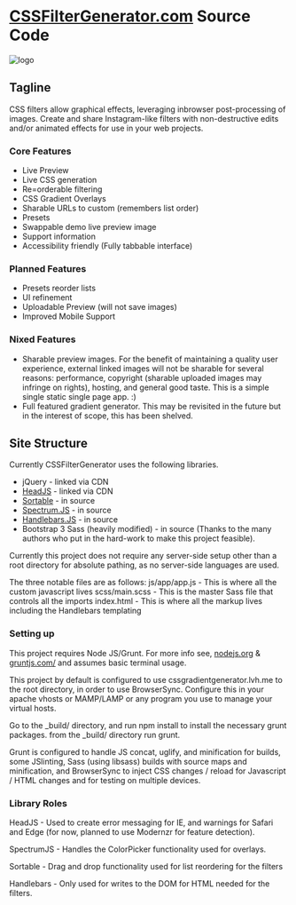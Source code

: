 # [CSSFilterGenerator.com](http://www.cssfiltergenerator.com/) Source Code

![logo](http://cssfiltergenerator.com/img/simple.png)

## Tagline
CSS filters allow graphical effects, leveraging inbrowser post-processing of images. Create and share Instagram-like filters with non-destructive edits and/or animated effects for use in your web projects.

### Core Features
* Live Preview
* Live CSS generation
* Re=orderable filtering
* CSS Gradient Overlays
* Sharable URLs to custom (remembers list order)
* Presets
* Swappable demo live preview image
* Support information
* Accessibility friendly (Fully tabbable interface)

### Planned Features
* Presets reorder lists
* UI refinement
* Uploadable Preview (will not save images)
* Improved Mobile Support 

### Nixed Features
* Sharable preview images. For the benefit of maintaining a quality user experience, external linked images will not be sharable for several reasons: performance, copyright (sharable uploaded images may infringe on rights), hosting, and general good taste. This is a simple single static single page app. :) 
* Full featured gradient generator. This may be revisited in the future but in the interest of scope, this has been shelved.

## Site Structure

Currently CSSFilterGenerator uses the following libraries. 
* jQuery - linked via CDN
* [HeadJS](http://headjs.com/) - linked via CDN
* [Sortable](https://github.com/RubaXa/Sortable) - in source
* [Spectrum.JS](https://bgrins.github.io/spectrum/) - in source
* [Handlebars.JS](http://handlebarsjs.com/) - in source
* Bootstrap 3 Sass (heavily modified) - in source
(Thanks to the many authors who put in the hard-work to make this project feasible).

Currently this project does not require any server-side setup other than a root directory for absolute pathing, as no server-side languages are used.

The three notable files are as follows:
js/app/app.js - This is where all the custom javascript lives
scss/main.scss - This is the master Sass file that controls all the imports 
index.html - This is where all the markup lives including the Handlebars templating

### Setting up

This project requires Node JS/Grunt. For more info see, [nodejs.org](https://nodejs.org/en/) & [gruntjs.com/](http://gruntjs.com/) and assumes basic terminal usage.

This project by default is configured to use cssgradientgenerator.lvh.me to the root directory, in order to use BrowserSync. Configure this in your apache vhosts or MAMP/LAMP or any program you use to manage your virtual hosts. 

Go to the _build/ directory, and run npm install to install the necessary grunt packages.
from the _build/ directory run grunt.

Grunt is configured to handle JS concat, uglify, and minification for builds, some JSlinting, Sass (using libsass) builds with source maps and minification, and BrowserSync to inject CSS changes / reload for Javascript / HTML changes and for testing on multiple devices.

### Library Roles
HeadJS - Used to create error messaging for IE, and warnings for Safari and Edge (for now, planned to use Modernzr for feature detection).

SpectrumJS - Handles the ColorPicker functionality used for overlays. 

Sortable - Drag and drop functionality used for list reordering for the filters

Handlebars - Only used for writes to the DOM for HTML needed for the filters.
